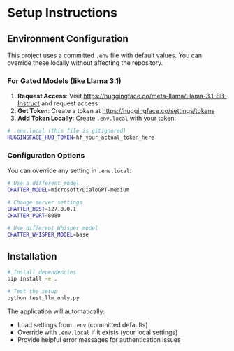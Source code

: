 # Setup Instructions

## Environment Configuration

This project uses a committed `.env` file with default values. You can override these locally without affecting the repository.

### For Gated Models (like Llama 3.1)

1. **Request Access**: Visit https://huggingface.co/meta-llama/Llama-3.1-8B-Instruct and request access
2. **Get Token**: Create a token at https://huggingface.co/settings/tokens
3. **Add Token Locally**: Create `.env.local` with your token:

```bash
# .env.local (this file is gitignored)
HUGGINGFACE_HUB_TOKEN=hf_your_actual_token_here
```

### Configuration Options

You can override any setting in `.env.local`:

```bash
# Use a different model
CHATTER_MODEL=microsoft/DialoGPT-medium

# Change server settings
CHATTER_HOST=127.0.0.1
CHATTER_PORT=8080

# Use different Whisper model
CHATTER_WHISPER_MODEL=base
```

## Installation

```bash
# Install dependencies
pip install -e .

# Test the setup
python test_llm_only.py
```

The application will automatically:
- Load settings from `.env` (committed defaults)
- Override with `.env.local` if it exists (your local settings)
- Provide helpful error messages for authentication issues